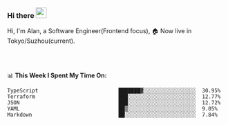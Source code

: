 ### Hi there <img src="https://media.giphy.com/media/hvRJCLFzcasrR4ia7z/giphy.gif" width="25px">

<!-- ![visitors](https://visitor-badge.glitch.me/badge?page_id=dislfyer.dislfyer) -->

Hi, I'm Alan, a Software Engineer(Frontend focus), 🏠 Now live in Tokyo/Suzhou(current).

<br/>
<br/>

📊 **This Week I Spent My Time On:**


<!--START_SECTION:waka-->

```text
TypeScript                          ███████▓░░░░░░░░░░░░░░░░░  30.95%
Terraform                           ███░░░░░░░░░░░░░░░░░░░░░░  12.77%
JSON                                ███░░░░░░░░░░░░░░░░░░░░░░  12.72%
YAML                                ██▒░░░░░░░░░░░░░░░░░░░░░░  9.05%
Markdown                            ██░░░░░░░░░░░░░░░░░░░░░░░  7.84%
```

<!--END_SECTION:waka-->

<!--
**About Me:**
 -->
